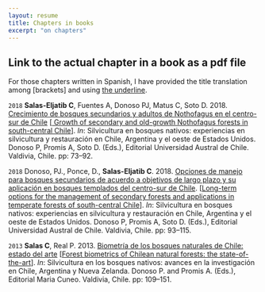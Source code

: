 ```yaml
---
layout: resume
title: Chapters in books 
excerpt: "on chapters"
---
```



## Link to the actual chapter in a book as a pdf file

For those chapters written in Spanish, I have provided the title translation among [brackets] and using <u>the underline</u>.  

`2018`
**Salas-Eljatib C**, Fuentes A, Donoso PJ, Matus C, Soto D. 2018. [Crecimiento de bosques secundarios y adultos de
Nothofagus en el centro-sur de Chile](/myPubs/2018_CreciNotho_libro_Donoso_etal_Silvicultura_Bosques_Nativos.pdf) [<u> Growth of
secondary and old-growth Nothofagus forests in south-central Chile</u>]. *In*: Silvicultura en bosques nativos: experiencias en silvicultura y restauración 
en Chile, Argentina y el oeste de Estados Unidos. Donoso P, Promis A, Soto D. (Eds.), Editorial Universidad Austral de Chile. Valdivia, Chile. pp: 73–92.

`2018`
Donoso, PJ., Ponce, D., **Salas-Eljatib C**. 2018. [Opciones de manejo para bosques secundarios de acuerdo a objetivos de largo plazo y su aplicación en bosques templados del centro-sur de Chile](https://www.researchgate.net/publication/329337791_Opciones_de_manejo_para_bosques_secundarios_de_acuerdo_a_objetivos_de_largo_plazo_y_su_aplicacion_en_bosques_templados_del_centro-sur_de_Chile). [<u>Long-term options for the management of secondary forests and applications in temperate forests of south-central Chile</u>]. *In*: Silvicultura en bosques nativos: experiencias en silvicultura y restauración 
en Chile, Argentina y el oeste de Estados Unidos. Donoso P, Promis A, Soto D. (Eds.), Editorial Universidad Austral de Chile. Valdivia, Chile. pp: 93–115.

`2013`
**Salas C**, Real P. 2013. [Biometría de los bosques naturales de Chile: estado del arte](/myPubs/2013capiBiometriaBNativos.pdf) [<u>Forest biometrics of Chilean natural forests: the state-of-the-art</u>].
*In*: Silvicultura en los bosques nativos: avances en la investigación en Chile, Argentina y Nueva Zelanda. Donoso P. and Promis A. (Eds.), Editorial Maria Cuneo. Valdivia, Chile. pp: 109–151.

<!-- ### Footer
ponce 17 `doi:10.3390/f8090329`
salas10 http://rchn.biologiachile.cl/pdfs/2010/3/Soto_et_al_2010.pdf
salas06 /myPubs/2006xylofagos_RebolledoSalas_Bosque.pdf
salas05 pinaster /myPubs/2005volPinaster_Quebracho.pdf
salas05 /myPubs/2005relascope_Bosque.pdf
salas02 /myPubs/2002ajuvolrolali_Bosque.pdf
Last updated: August 2020 -->
